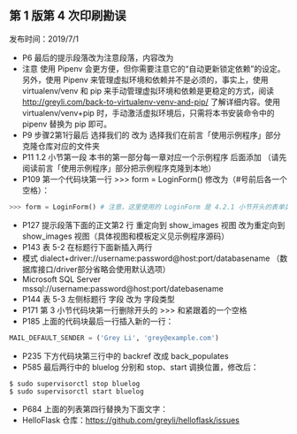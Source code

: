 ## 第 1 版第 4 次印刷勘误

发布时间：2019/7/1

- P6 最后的提示段落改为注意段落，内容改为
- 注意 使用 Pipenv 会更方便，但你需要注意它的“自动更新锁定依赖”的设定。另外，使用 Pipenv 来管理虚拟环境和依赖并不是必须的，事实上，使用 virtualenv/venv 和 pip 来手动管理虚拟环境和依赖是更稳定的方式，阅读 http://greyli.com/back-to-virtualenv-venv-and-pip/ 了解详细内容。使用 virtualenv/venv+pip 时，手动激活虚拟环境后，只需将本书安装命令中的 pipenv 替换为 pip 即可。
- P9 步骤2第1行最后 选择我们的 改为 选择我们在前言「使用示例程序」部分克隆仓库对应的文件夹
- P11 1.2 小节第一段 本书的第一部分每一章对应一个示例程序 后面添加 （请先阅读前言「使用示例程序」部分把示例程序克隆到本地）
- P109 第一个代码块第一行 >>> form = LoginForm() 修改为（#号前后各一个空格）：
```python
>>> form = LoginForm() # 注意，这里使用的 LoginForm 是 4.2.1 小节开头的表单类定义
```
- P127 提示段落下面的正文第2 行 重定向到 show_images 视图 改为重定向到 show_images 视图（具体视图和模板定义见示例程序源码）
- P143 表 5-2 在标题行下面新插入两行
- 模式 dialect+driver://username:password@host:port/databasename （数据库接口/driver部分省略会使用默认选项）
- Microsoft SQL Server mssql://username:password@host:port/datebasename
- P144 表 5-3 左侧标题行 字段 改为 字段类型
- P171 第 3 小节代码块第一行删除开头的 >>> 和紧跟着的一个空格 
- P185 上面的代码块最后一行插入新的一行：
```python
MAIL_DEFAULT_SENDER = ('Grey Li', 'grey@example.com')
```
- P235 下方代码块第三行中的 backref 改成 back_populates
- P585 最后两行中的 bluelog 分别和 stop、start 调换位置，修改后：
```
$ sudo supervisorctl stop bluelog
$ sudo supervisorctl start bluelog
```
- P684 上面的列表第四行替换为下面文字：
- HelloFlask 仓库：https://github.com/greyli/helloflask/issues
